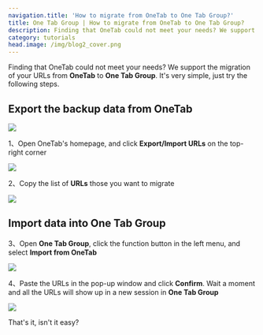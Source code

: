 ```yaml
---
navigation.title: 'How to migrate from OneTab to One Tab Group?'
title: One Tab Group | How to migrate from OneTab to One Tab Group?
description: Finding that OneTab could not meet your needs? We support the migration of your URLs from OneTab to One Tab Group.
category: tutorials
head.image: /img/blog2_cover.png
---
```


Finding that OneTab could not meet your needs? We support the migration of your URLs from **OneTab** to **One Tab Group**. It's very simple, just try the following steps.

## Export the backup data from OneTab

![](/img/blog2_0.gif)

1、Open OneTab's homepage, and click **Export/Import URLs** on the top-right corner

![](/img/blog2_1.jpg)

2、Copy the list of **URLs** those you want to migrate

![](/img/blog2_2.jpg)

## Import data into One Tab Group

3、Open **One Tab Group**, click the function button in the left menu, and select **Import from OneTab**

![](/img/blog2_3.jpg)

4、Paste the URLs in the pop-up window and click **Confirm**. Wait a moment and all the URLs will show up in a new session in **One Tab Group**

![](/img/blog2_4.jpg)

That's it, isn't it easy?
